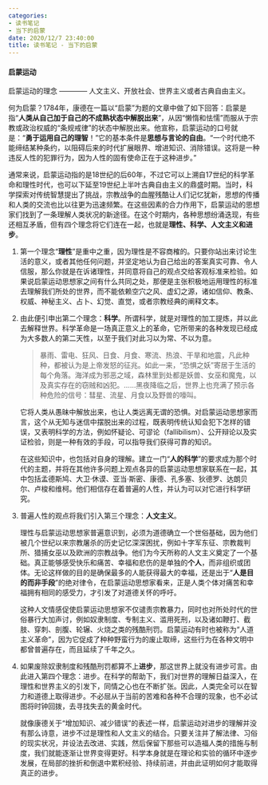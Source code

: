 ```yaml
---
categories: 
- 读书笔记 
- 当下的启蒙
date: 2020/12/7 23:40:00
title: 读书笔记 - 当下的启蒙
---
```


#### 启蒙运动

启蒙运动的理念 ———— 人文主义、开放社会、世界主义或者古典自由主义。

何为启蒙？1784年，康德在一篇以“启蒙”为题的文章中做了如下回答：启蒙是指“**人类从自己加于自己的不成熟状态中解脱出来**”，从因“懒惰和怯懦”而服从于宗教或政治权威的“条规戒律”的状态中解脱出来。他宣称，启蒙运动的口号就是：“**勇于运用自己的理智**！”它的基本条件是**思想与言论的自由**。“一个时代绝不能缔结某种条约，以阻碍后来的时代扩展眼界、增进知识、消除错误。这将是一种违反人性的犯罪行为，因为人性的固有使命正在于这种进步。”

通常来说，启蒙运动指的是18世纪的后60年，不过它可以上溯自17世纪的科学革命和理性时代，也可以下延至19世纪上半叶古典自由主义的鼎盛时期。当时，科学探索对传统智慧提出了挑战，宗教战争的血腥残酷让人们记忆犹新，思想的传播和人类的交流也比以往更为迅速频繁。在这些因素的合力作用下，启蒙运动的思想家们找到了一条理解人类状况的新途径。在这个时期内，各种思想纷涌迭现，有些还相互矛盾，但有四个理念将它们连在一起，也就是**理性、科学、人文主义和进步**。

1. 第一个理念“**理性**”是重中之重，因为理性是不容商榷的。只要你站出来讨论生活的意义，或者其他任何问题，并坚定地认为自己给出的答案真实可靠、令人信服，那么你就是在诉诸理性，并同意将自己的观点交给客观标准来检验。如果说启蒙运动思想家之间有什么共同之处，那便是主张积极地运用理性的标准去理解我们所处的世界，而不能依赖空穴之风、虚幻之源，诸如信仰、教条、权威、神秘主义、占卜、幻觉、直觉，或者宗教经典的阐释文本。

2. 由此便引申出第二个理念：**科学**。所谓科学，就是对理性的加工提炼，并以此去解释世界。科学革命是一场真正意义上的革命，它所带来的各种发现已经成为大多数人的第二天性，以至于我们对此习以为常、不以为意。

   > 暴雨、雷电、狂风、日食、月食、寒流、热浪、干旱和地震，凡此种种，都被认为是上帝发怒的征兆。如此一来，“恐惧之妖”寄居于生活的每个角落。海洋成为邪恶之域，森林里到处都是妖兽、女巫和魔鬼，以及真实存在的窃贼和凶犯。……黑夜降临之后，世界上也充满了预示各种危险的信号：彗星、流星、月食以及野兽的嚎叫。
   
   它将人类从愚昧中解放出来，也让人类远离无谓的恐惧。对启蒙运动思想家而言，这个从无知与迷信中摆脱出来的过程，既表明传统认知会犯下怎样的错误，又表明科学的方法，例如怀疑论、可谬论（fallibilism）、公开辩论以及实证检验，则是一种有效的手段，可以指导我们获得可靠的知识。

   在这些知识中，也包括对自身的理解。建立一门“**人的科学**”的要求成为那个时代的主题，并将在其他许多问题上观点各异的启蒙运动思想家联系在一起，其中包括孟德斯鸠、大卫·休谟、亚当·斯密、康德、孔多塞、狄德罗、达朗贝尔、卢梭和维柯。他们相信存在着普遍的人性，并认为可以对它进行科学研究。

3. 普遍人性的观点将我们引入第三个理念：**人文主义**。

   理性与启蒙运动思想家普遍意识到，必须为道德确立一个世俗基础，因为他们被几个世纪以来宗教屠杀的历史记忆深深困扰，例如十字军东征、宗教裁判所、猎捕女巫以及欧洲的宗教战争。他们为今天所称的人文主义奠定了一个基础。真正能够感受快乐和痛苦、幸福和悲伤的是单独的**个人**，而非组织或团体。无论这样做的目的是确保最多的人能获得最大的幸福，还是出于“**人是目的而非手段**”的绝对律令，在启蒙运动思想家看来，正是人类个体对痛苦和幸福拥有相同的感受力，才引发了对道德关怀的呼吁。

   这种人文情感促使启蒙运动思想家不仅谴责宗教暴力，同时也对所处时代的世俗暴行大加声讨，例如奴隶制度、专制主义、滥用死刑，以及诸如鞭打、截肢、穿刺、剖腹、轮辗、火烧之类的残酷刑罚。启蒙运动有时也被称为“人道主义革命”，因为它促成了种种野蛮行为的废止取缔，这些行为在各种文明中都曾普遍存在，而且延续了千年之久。

4. 如果废除奴隶制度和残酷刑罚都算不上**进步**，那这世界上就没有进步可言。由此进入第四个理念：进步。在科学的帮助下，我们对世界的理解日益深入，在理性和世界主义的引发下，同情之心也在不断扩张。因此，人类完全可以在智力和道德上取得进步。不必屈从于当前的苦难和各种不合理的现象，也不必试图将时钟回拨，去寻找失去的黄金时代。

   就像康德关于“增加知识、减少错误”的表述一样，启蒙运动对进步的理解并没有那么诗意，进步不过是理性和人文主义的结合。只要关注并了解法律、习俗的现实状况，并设法去改进、实践，然后保留下那些可以造福人类的措施与制度，我们就能逐渐让世界变得更好。科学本身就是在理论和实验的循环中逐步发展，在局部的挫折和倒退中累积经验、持续前进，并由此证明如何才能取得真正的进步。

